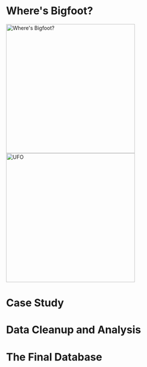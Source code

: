 # Where's Bigfoot?

  <p float="left">
  <img src="https://user-images.githubusercontent.com/82002107/133897523-14d928be-d018-491b-b6ac-f6e5494dd33d.png" alt="Where's Bigfoot?" width="350" height="350">
  <img src="https://static.theprint.in/wp-content/uploads/2018/08/Max-Pixel.v1.jpg" alt="UFO" width="350" height="350"> 
</p>

# Case Study

# Data Cleanup and Analysis

# The Final Database
